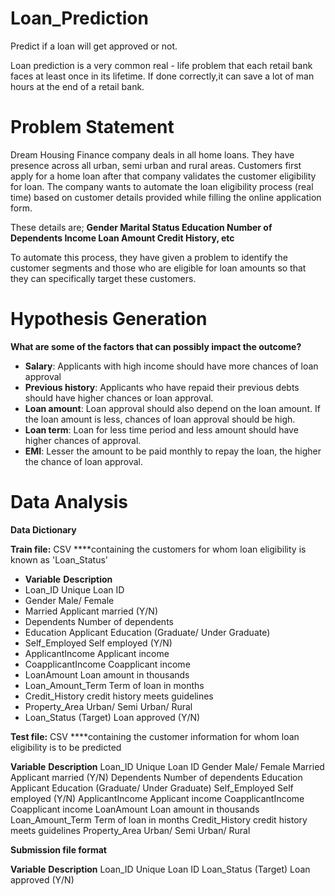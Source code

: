 # Loan_Prediction
Predict if a loan will get approved or not.


Loan prediction is a very common real - life problem that each retail bank faces at least once in its lifetime. 
If done correctly,it can save a lot of man hours at the end of a retail bank.

# Problem Statement
Dream Housing Finance company deals in all home loans. They have presence across all urban, semi urban and rural areas. Customers first apply for a home loan after that company validates the customer eligibility for loan. The company wants to automate the loan eligibility process (real time) based on customer details provided while filling the online application form. 

These details are;
**Gender
Marital Status
Education
Number of Dependents
Income
Loan Amount
Credit History, etc**

To automate this process, they have given a problem to identify the customer segments and those who are eligible for loan amounts so that they can specifically target these customers.

# Hypothesis Generation
**What are some of the factors that can possibly impact the outcome?**
- **Salary**: Applicants with high income should have more chances of loan approval
- **Previous history**: Applicants who have repaid their previous debts should have higher chances or loan approval.
- **Loan amount**: Loan approval should also depend on the loan amount. If the loan amount is less, chances of loan approval should be high.
- **Loan term**: Loan for less time period and less amount should have higher chances of approval.
- **EMI**: Lesser the amount to be paid monthly to repay the loan, the higher the chance of loan approval.

# Data Analysis
**Data Dictionary**

**Train file:** CSV ****containing the customers for whom loan eligibility is known as 'Loan_Status'

- **Variable**                 	**Description**
- Loan_ID                       	Unique Loan ID
- Gender	                        Male/ Female
- Married	                        Applicant married (Y/N)
- Dependents	                    Number of dependents
- Education	                      Applicant Education (Graduate/ Under Graduate)
- Self_Employed	                  Self employed (Y/N)
- ApplicantIncome	                Applicant income
- CoapplicantIncome	              Coapplicant income
- LoanAmount	                    Loan amount in thousands
- Loan_Amount_Term	              Term of loan in months
- Credit_History	                credit history meets guidelines
- Property_Area	                  Urban/ Semi Urban/ Rural
- Loan_Status	(Target)            Loan approved (Y/N)


**Test file:** CSV ****containing the customer information for whom loan eligibility is to be predicted

**Variable**                 	**Description**
Loan_ID                       	Unique Loan ID
Gender	                        Male/ Female
Married	                        Applicant married (Y/N)
Dependents	                    Number of dependents
Education	                      Applicant Education (Graduate/ Under Graduate)
Self_Employed	                  Self employed (Y/N)
ApplicantIncome	                Applicant income
CoapplicantIncome	              Coapplicant income
LoanAmount	                    Loan amount in thousands
Loan_Amount_Term	              Term of loan in months
Credit_History	                credit history meets guidelines
Property_Area	                  Urban/ Semi Urban/ Rural

**Submission file format**

**Variable**                 	**Description**
Loan_ID                       	Unique Loan ID
Loan_Status	(Target)            Loan approved (Y/N)
